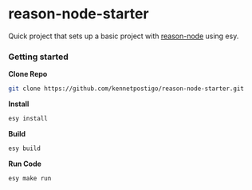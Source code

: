 # reason-node-starter

Quick project that sets up a basic project with [reason-node](https://github.com/kennetpostigo/reason-node) using esy.

### Getting started

**Clone Repo**

```bash
git clone https://github.com/kennetpostigo/reason-node-starter.git
```

**Install**

```bash
esy install
```

**Build**

```bash
esy build
```

**Run Code**

```bash
esy make run
```
